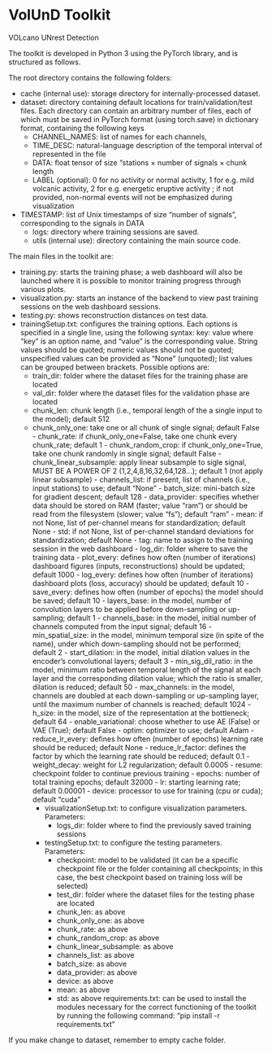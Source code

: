 # VolUnD Toolkit
VOLcano UNrest Detection

The toolkit is developed in Python 3 using the PyTorch library, and is structured as follows.

The root directory contains the following folders:
* cache (internal use): storage directory for internally-processed dataset.
* dataset: directory containing default locations for train/validation/test files. Each directory can contain an arbitrary number of files, each of which must be saved in PyTorch format (using torch.save) in dictionary format, containing the following keys
  - CHANNEL_NAMES: list of names for each channels,
  - TIME_DESC: natural-language description of the temporal interval of represented in the file
  - DATA: float tensor of size “stations × number of signals × chunk length
  - LABEL (optional): 0 for no activity or normal activity, 1 for e.g. mild volcanic activity, 2 for e.g. energetic eruptive activity ; if not provided, non-normal events will not be emphasized during visualization 
* TIMESTAMP: list of Unix timestamps of size “number of signals”, corresponding to the signals in DATA
  - logs: directory where training sessions are saved.
  - utils (internal use): directory containing the main source code.
	
The main files in the toolkit are:
* training.py: starts the training phase; a web dashboard will also be launched where it is possible to monitor training progress through various plots.
* visualization.py: starts an instance of the backend to view past training sessions on the web dashboard sessions.
* testing.py: shows reconstruction distances on test data.
* trainingSetup.txt: configures the training options. Each options is specified in a single line, using the following syntax: 
		key: value
		where “key” is an option name, and “value” is the corresponding value. String values should be quoted; numeric values should not be quoted; unspecified values can be provided as “None” (unquoted); list values can be grouped between brackets.
		Possible options are:
  - train_dir: folder where the dataset files for the training phase are located
  - val_dir: folder where the dataset files for the validation phase are located
  - chunk_len: chunk length (i.e., temporal length of the a single input to the model); default 512
  - chunk_only_one: take one or all chunk of single signal; default False
        - chunk_rate: if chunk_only_one=False, take one chunk every chunk_rate; default 1
        - chunk_random_crop: if chunk_only_one=True, take one chunk randomly in single signal; default False
        - chunk_linear_subsample: apply linear subsample to sigle signal, MUST BE A POWER OF 2 (1,2,4,8,16,32,64,128...); default 1 (not apply linear subsample)
		- channels_list: if present, list of channels (i.e., input stations) to use; default “None”
		- batch_size: mini-batch size for gradient descent; default 128
		- data_provider: specifies whether data should be stored on RAM (faster; value “ram”) or should be read from the filesystem (slower; value “fs”); default “ram”
		- mean: if not None, list of per-channel means for standardization; default None
		- std: if not None, list of per-channel standard deviations for standardization; default None
		- tag: name to assign to the training session in the web dashboard
		- log_dir: folder where to save the training data
		- plot_every: defines how often (number of iterations) dashboard figures (inputs, reconstructions) should be updated; default 1000
		- log_every: defines how often (number of iterations) dashboard plots (loss, accuracy) should be updated; default 10
		- save_every: defines how often (number of epochs) the model should be saved; default 10
		- layers_base: in the model, number of convolution layers to be applied before down-sampling or up-sampling; default 1
		- channels_base: in the model, initial number of channels computed from the input signal; default 16
		- min_spatial_size: in the model, minimum temporal size (in spite of the name), under which down-sampling should not be performed; default 2
		- start_dilation: in the model, initial dilation values in the encoder’s convolutional layers; default 3
		- min_sig_dil_ratio: in the model, minimum ratio between temporal length of the signal at each layer and the corresponding dilation value; which the ratio is smaller, dilation is reduced; default 50
		- max_channels: in the model, channels are doubled at each down-sampling or up-sampling layer, until the maximum number of channels is reached; default 1024
		- h_size: in the model, size of the representation at the bottleneck; default 64
		- enable_variational: choose whether to use AE (False) or VAE (True); default False
		- optim: optimizer to use; default Adam
		- reduce_lr_every: defines how often (number of epochs) learning rate should be reduced; default None
		- reduce_lr_factor: defines the factor by which the learning rate should be reduced; default 0.1
		- weight_decay: weight for L2 regularization; default 0.0005
		- resume: checkpoint folder to continue previous training
		- epochs: number of total training epochs; default 32000
		- lr: starting learning rate; default 0.00001
		- device: processor to use for training (cpu or cuda); default “cuda”
	* visualizationSetup.txt: to configure visualization parameters. Parameters:
		- logs_dir: folder where to find the previously saved training sessions 
	* testingSetup.txt: to configure the testing parameters. Parameters:
		- checkpoint: model to be validated (it can be a specific checkpoint file or the folder containing all checkpoints; in this case, the best checkpoint based on training loss will be selected)
		- test_dir: folder where the dataset files for the testing phase are located
		- chunk_len: as above
		- chunk_only_one: as above
		- chunk_rate: as above
		- chunk_random_crop: as above
		- chunk_linear_subsample: as above
		- channels_list: as above
		- batch_size: as above
		- data_provider: as above
		- device: as above
		- mean: as above
		- std: as above
requirements.txt: can be used to install the modules necessary for the correct functioning of the toolkit by running the following command: “pip install -r requirements.txt”

If you make change to dataset, remember to empty cache folder.
